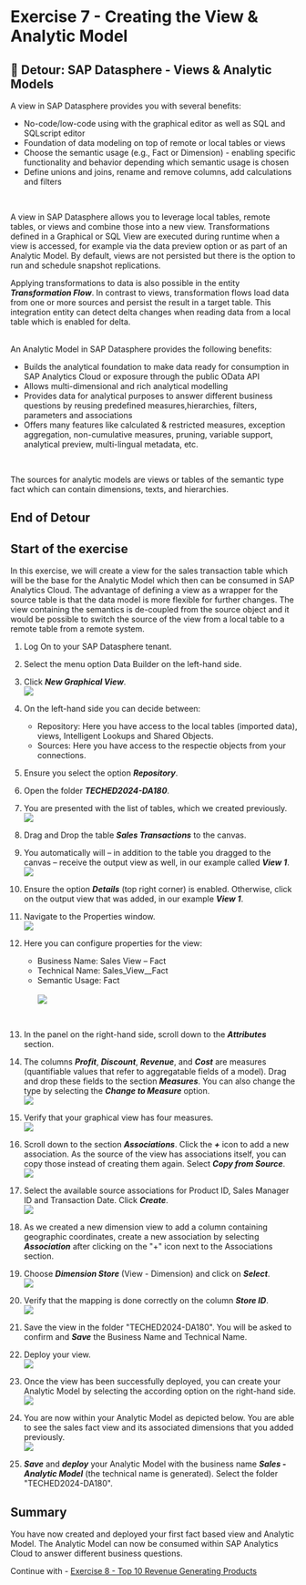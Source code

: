 # Exercise 7 - Creating the View & Analytic Model

## :beginner: Detour: SAP Datasphere - Views & Analytic Models

A view in SAP Datasphere provides you with several benefits:
- No-code/low-code using with the graphical editor as well as SQL and SQLscript editor
- Foundation of data modeling on top of remote or local tables or views
- Choose the semantic usage (e.g., Fact or Dimension) - enabling specific functionality and behavior depending which semantic usage is chosen
- Define unions and joins, rename and remove columns, add calculations and filters
<br>  

A view in SAP Datasphere allows you to leverage local tables, remote tables, or views and combine
those into a new view. Transformations defined in a Graphical or SQL View are executed during runtime when a view is accessed, for example via the data preview option or as part of an Analytic Model. By default, views are not persisted but there is the option to run and schedule snapshot replications.

Applying transformations to data is also possible in the entity ***Transformation Flow***. In contrast to views, transformation flows load data from one or more sources and persist the result in a target table. This integration entity can detect delta changes when reading data from a local table which is enabled for delta.


<br>  
An Analytic Model in SAP Datasphere provides the following benefits: <ul><li>Builds the analytical foundation to make data ready for consumption in SAP Analytics Cloud or exposure through the public OData API</li><li>Allows multi-dimensional and rich analytical modelling</li><li>Provides data for analytical purposes to answer different business questions by reusing predefined measures,hierarchies, filters, parameters and associations</li><li>Offers many features like calculated & restricted measures, exception aggregation, non-cumulative measures, pruning, variable support, analytical preview, multi-lingual metadata, etc.</ul>
<br> 

The sources for analytic models are views or tables of the semantic type fact which can contain dimensions, texts, and hierarchies. 

## End of Detour

## Start of the exercise
In this exercise, we will create a view for the sales transaction table which will be the base for the Analytic Model which then can be consumed in SAP Analytics Cloud. The advantage of defining a view as a wrapper for the source table is that the data model is more flexible for further changes. The view containing the semantics is de-coupled from the source object and it would be possible to switch the source of the view from a local table to a remote table from a remote system.

1. Log On to your SAP Datasphere tenant.
2. Select the menu option Data Builder on the left-hand side.
3. Click ***New Graphical View***.
<br>![](images/00_00_0071.png)  
  
4. On the left-hand side you can decide between:<br><ul><li>Repository: Here you have access to the local tables (imported data), views, Intelligent Lookups and Shared Objects.</li><li>Sources: Here you have access to the respectie objects from your connections.</li></ul>

5. Ensure you select the option ***Repository***.
6. Open the folder ***TECHED2024-DA180***. 
7. You are presented with the list of tables, which we created previously.
<br>![](images/00_00_0083.png)  
  
8. Drag and Drop the table ***Sales Transactions*** to the canvas.
9. You automatically will – in addition to the table you dragged to the canvas – receive the output view as well,
in our example called ***View 1***.
<br>![](images/00_00_0084.png)   
  
10. Ensure the option ***Details*** (top right corner) is enabled. Otherwise, click on the output view that was added, in our example ***View 1***.
11. Navigate to the Properties window.
<br>![](images/00_00_0086.png) 

12. Here you can configure properties for the view:<br><ul><li> Business Name: Sales View – Fact</li><li> Technical Name: Sales_View__Fact</li><li> Semantic Usage: Fact</li>
<br>![](images/00_00_0082.png)   
<br>

  
13. In the panel on the right-hand side, scroll down to the ***Attributes*** section.
14. The columns ***Profit***, ***Discount***, ***Revenue***, and ***Cost*** are measures (quantifiable values that refer to aggregatable fields of a model). Drag and drop these fields to the section ***Measures***. You can also change the type by selecting the ***Change to Measure*** option. 
<br>![](images/00_00_0087.png)  
  
15. Verify that your graphical view has four measures.
<br>![](images/00_00_0001.png)  

16. Scroll down to the section ***Associations***. Click the ***+*** icon to add a new association. As the source of the view has associations itself, you can copy those instead of creating them again. Select ***Copy from Source***.
<br>![](images/00_00_0088.png) 
  
17. Select the available source associations for Product ID, Sales Manager ID and Transaction Date. Click ***Create***. 
<br>![](images/00_00_0089.png)   

18. As we created a new dimension view to add a column containing geographic coordinates, create a new association by selecting ***Association*** after clicking on the "+" icon next to the Associations section. 

19. Choose ***Dimension Store*** (View - Dimension) and click on ***Select***.
<br>![](images/00_00_0002.png)   

20. Verify that the mapping is done correctly on the column ***Store ID***.
<br>![](images/00_00_0003.png)   

21. Save the view in the folder "TECHED2024-DA180". You will be asked to confirm and ***Save*** the Business Name and Technical Name.

22. Deploy your view. 
<br>![](images/00_00_0886.png)  

23. Once the view has been successfully deployed, you can create your Analytic Model by selecting the according option on the right-hand side.
<br>![](images/00_00_0888.png)

24. You are now within your Analytic Model as depicted below. You are able to see the sales fact view and its associated dimensions that you added previously. 
<br>![](images/00_00_0004.png)

25. ***Save*** and ***deploy*** your Analytic Model with the business name ***Sales - Analytic Model*** (the technical name is generated). Select the folder "TECHED2024-DA180".

## Summary

You have now created and deployed your first fact based view and Analytic Model. The Analytic Model can now be consumed within SAP Analytics Cloud to answer different business questions.

Continue with - [Exercise 8 - Top 10 Revenue Generating Products ](../ex08/README.md)
